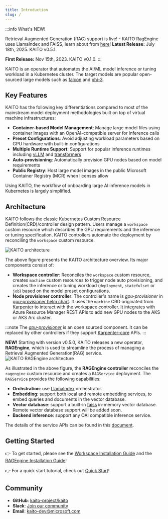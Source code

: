 ```yaml
---
title: Introduction
slug: /
---
```


:::info What's NEW!

Retrieval Augmented Generation (RAG) support is live! - KAITO RagEngine uses LlamaIndex and FAISS, learn about from [here](https://kaito-project.github.io/kaito/docs/rag)!
**Latest Release:** July 18th, 2025. KAITO v0.5.1.

**First Release:** Nov 15th, 2023. KAITO v0.1.0.
:::

KAITO is an operator that automates the AI/ML model inference or tuning workload in a Kubernetes cluster.
The target models are popular open-sourced large models such as [falcon](https://huggingface.co/tiiuae) and [phi-3](https://huggingface.co/docs/transformers/main/en/model_doc/phi3).

## Key Features

KAITO has the following key differentiations compared to most of the mainstream model deployment methodologies built on top of virtual machine infrastructures:

- **Container-based Model Management**: Manage large model files using container images with an OpenAI-compatible server for inference calls
- **Preset Configurations**: Avoid adjusting workload parameters based on GPU hardware with built-in configurations
- **Multiple Runtime Support**: Support for popular inference runtimes including [vLLM](https://github.com/vllm-project/vllm) and [transformers](https://github.com/huggingface/transformers)
- **Auto-provisioning**: Automatically provision GPU nodes based on model requirements
- **Public Registry**: Host large model images in the public Microsoft Container Registry (MCR) when licenses allow

Using KAITO, the workflow of onboarding large AI inference models in Kubernetes is largely simplified.

## Architecture

KAITO follows the classic Kubernetes Custom Resource Definition(CRD)/controller design pattern. Users manage a `workspace` custom resource which describes the GPU requirements and the inference or tuning specification. KAITO controllers automate the deployment by reconciling the `workspace` custom resource.

![KAITO architecture](/img/arch.png)

The above figure presents the KAITO architecture overview. Its major components consist of:

- **Workspace controller**: Reconciles the `workspace` custom resource, creates `machine` custom resources to trigger node auto provisioning, and creates the inference or tuning workload (`deployment`, `statefulset` or `job`) based on the model preset configurations.
- **Node provisioner controller**: The controller's name is *gpu-provisioner* in [gpu-provisioner helm chart](https://github.com/Azure/gpu-provisioner/tree/main/charts/gpu-provisioner). It uses the `machine` CRD originated from [Karpenter](https://sigs.k8s.io/karpenter) to interact with the workspace controller. It integrates with Azure Resource Manager REST APIs to add new GPU nodes to the AKS or AKS Arc cluster.

:::note
The [*gpu-provisioner*](https://github.com/Azure/gpu-provisioner) is an open sourced component. It can be replaced by other controllers if they support [Karpenter-core](https://sigs.k8s.io/karpenter) APIs.
:::

**NEW!** Starting with version v0.5.0, KAITO releases a new operator, **RAGEngine**, which is used to streamline the process of managing a Retrieval Augmented Generation(RAG) service.
![KAITO RAGEngine architecture](/img/ragarch.png)


As illustrated in the above figure, the **RAGEngine controller** reconciles the `ragengine` custom resource and creates a `RAGService` deployment. The `RAGService` provides the following capabilities:
  - **Orchstration**: use [LlamaIndex](https://github.com/run-llama/llama_index) orchestrator.
  - **Embedding**: support both local and remote embedding services, to embed queries and documents in the vector database.
  - **Vector database**: support a built-in [faiss](https://github.com/facebookresearch/faiss) in-memory vector database. Remote vector database support will be added soon.
  - **Backend inference**: support any OAI compatible inference service.

The details of the service APIs can be found in this [document](./rag.md).


## Getting Started

👉 To get started, please see the [Workspace Installation Guide](installation) and the [RAGEngine Installation Guide](./rag.md)!

👉 For a quick start tutorial, check out [Quick Start](quick-start)!

## Community

- **GitHub**: [kaito-project/kaito](https://github.com/kaito-project/kaito)
- **Slack**: [Join our community](https://join.slack.com/t/kaito-z6a6575/shared_invite/zt-37gh89vw7-odHfqmPRc5oRnDG99SBJNA)
- **Email**: [kaito-dev@microsoft.com](mailto:kaito-dev@microsoft.com)
